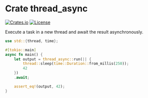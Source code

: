 # Crate thread_async

[![Crates.io](https://img.shields.io/crates/v/thread-async)](https://crates.io/crates/thread-async)
[![License](https://img.shields.io/crates/l/thread-async)](https://github.com/LiosK/thread-async-rs/blob/main/LICENSE)

Execute a task in a new thread and await the result asynchronously.

```rust
use std::{thread, time};

#[tokio::main]
async fn main() {
    let output = thread_async::run(|| {
        thread::sleep(time::Duration::from_millis(250));
        42
    })
    .await;

    assert_eq!(output, 42);
}
```
